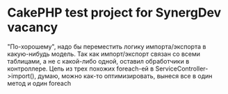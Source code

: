 # CakePHP test project for SynergDev vacancy

"По-хорошему", надо бы переместить логику импорта/экспорта в какую-нибудь модель. Так как импорт/экспорт связан со всеми таблицами, а не с какой-либо одной, оставил обработчики в контроллере. Цепь из трех похожих foreach-ей в ServiceController->import(), думаю, можно как-то оптимизировать, вынеся все в один метод и один foreach 
